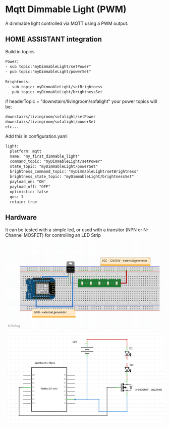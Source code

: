 # Mqtt Dimmable Light (PWM)
A dimmable light controlled via MQTT using a PWM output.

## HOME ASSISTANT integration

Build in topics
```
Power:
- sub topic:"myDimmableLight/setPower"
- pub topic:"myDimmableLight/powerSet" 

Brightness:
 - sub topic: myDimmableLight/setBrightness 
 - pub topic: myDimmableLight/brightnessSet
```
 if headerTopic = "downstairs/livingroom/sofalight" your power topics will be:
```
downstairs/livingroom/sofalight/setPower
downstairs/livingroom/sofalight/powerSet
etc...
```

Add this in configuration.yaml
```
light:
  platform: mqtt
  name: "my_first_dimmable_light"
  command_topic: "myDimmableLight/setPower" 
  state_topic: "myDimmableLight/powerSet" 
  brightness_command_topic: "myDimmableLight/setBrightness"
  brightness_state_topic: "myDimmableLight/brightnessSet"
  payload_on: "ON"
  payload_off: "OFF"
  optimistic: false
  qos: 1
  retain: true
  ```
  
## Hardware
It can be tested with a simple led, or used with a transitor (NPN or N-Channel MOSFET) for controlling an LED Strip


![breadboard](IRLZ44N_breadbord.PNG)
![schematic](IRLZ44N_schematic.PNG)
